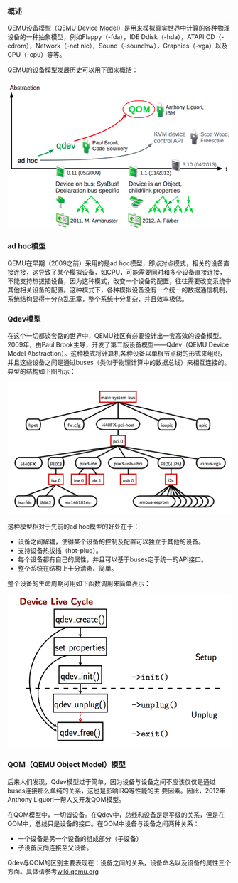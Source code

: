 ### 概述

QEMU设备模型（QEMU Device Model）是用来模拟真实世界中计算的各种物理设备的一种抽象模型，例如Flappy（-fda），IDE Ddisk（-hda），ATAPI CD（-cdrom），Network（-net nic），Sound（-soundhw），Graphics（-vga）以及CPU（-cpu）等等。

QEMU的设备模型发展历史可以用下图来概括：

![](/images/basis/qemu_device_model_hist.png)

### ad hoc模型

QEMU在早期（2009之前）采用的是ad hoc模型，即点对点模式，相关的设备直接连接，这导致了某个模拟设备，如CPU，可能需要同时和多个设备直接连接，不能支持热拔插设备，因为这种模式，改变一个设备的配置，往往需要改变系统中其他相关设备的配置。这种模式下，各种模拟设备没有一个统一的数据通信机制，系统结构显得十分杂乱无章，整个系统十分复杂，并且效率极低。

### Qdev模型

在这个一切都谈套路的世界中，QEMU社区有必要设计出一套高效的设备模型。2009年，由Paul Brook主导，开发了第二版设备模型——Qdev（QEMU Device Model Abstraction）。这种模式将计算机各种设备以单根节点树的形式来组织，并且这些设备之间是通过buses（类似于物理计算中的数据总线）来相互连接的。典型的结构如下图所示：

![](/images/basis/qemu_qdev_tree.png)

这种模型相对于先前的ad hoc模型的好处在于：

* 设备之间解耦，使得某个设备的控制及配置可以独立于其他的设备。
* 支持设备热拔插（hot-plug）。
* 每个设备都有自己的属性，并且可以基于buses定于统一的API接口。
* 整个系统在结构上十分清晰、简单。

整个设备的生命周期可用如下函数调用来简单表示：

![](/images/basis/qdev_life_cycle.png)

### QOM（QEMU Object Model）模型

后来人们发现，Qdev模型过于简单，因为设备与设备之间不应该仅仅是通过buses连接那么单纯的关系，这也是影响IRQ等性能的主    要因素。因此，2012年Anthony Liguori一帮人又开发QOM模型。

在QOM模型中，一切皆设备。在Qdev中，总线和设备是是平级的关系，但是在QOM中，总线只是设备的接口。在QOM中设备与设备之间两种关系：

* 一个设备是另一个设备的组成部分（子设备）
* 子设备反向连接至父设备。

Qdev与QOM的区别主要表现在：设备之间的关系，设备命名以及设备的属性三个方面。具体请参考[wiki.qemu.org](http://wiki.qemu.org/Features/QOM)

